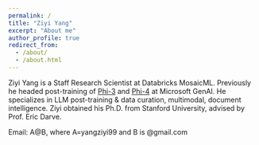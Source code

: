 ```yaml
---
permalink: /
title: "Ziyi Yang"
excerpt: "About me"
author_profile: true
redirect_from:
  - /about/
  - /about.html
---
```

Ziyi Yang is a Staff Research Scientist at Databricks MosaicML. Previously he headed post-training of [Phi-3](https://huggingface.co/collections/microsoft/phi-3-6626e15e9585a200d2d761e3) and [Phi-4](https://huggingface.co/collections/microsoft/phi-4-677e9380e514feb5577a40e4) at Microsoft GenAI. He  specializes in LLM post-training & data curation, multimodal, document intelligence. Ziyi obtained his Ph.D. from Stanford University, advised by Prof. Eric Darve.

Email: A@B, where A=yangziyi99 and B is @gmail.com

<!-- News
======
* 2023 June: Proud to release [CoDi](https://codi-gen.github.io/), any-to-any generation model!
* 2023 May: two papers accepted to ACL.
* 2023 April: One [paper](https://arxiv.org/abs/2210.12874) on contrastive learning accepted to ICML.
* 2023 Feb: [Universal Document Processing (UDOP)](https://arxiv.org/abs/2212.02623) with my intern Zineng Tang accepted to CVPR 2023 as **highlight**.
* 2023 Feb: One paper accepted to TACL.
* 2023 Jan: One paper accepted to ICASSP 2023.
* 2022 Nov: i-Code [paper](https://arxiv.org/abs/2205.01818) accepted to AAAI 2023.
* 2022 Nov: Achieve 1st place on [Document Understand Benchmark](https://duebenchmark.com/leaderboard). -->
